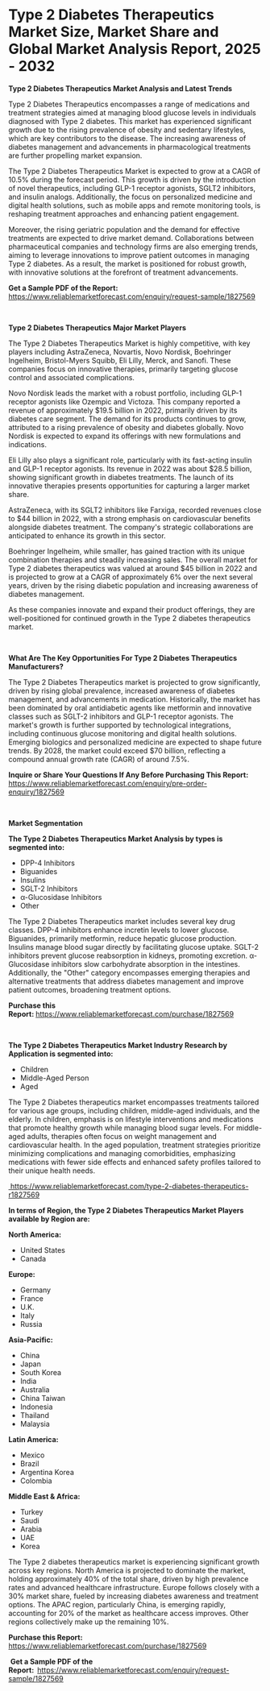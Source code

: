 <p><h1>Type 2 Diabetes Therapeutics Market Size, Market Share and Global Market Analysis Report, 2025 - 2032</h1></p><p><strong>Type 2 Diabetes Therapeutics Market Analysis and Latest Trends</strong></p>
<p><p>Type 2 Diabetes Therapeutics encompasses a range of medications and treatment strategies aimed at managing blood glucose levels in individuals diagnosed with Type 2 diabetes. This market has experienced significant growth due to the rising prevalence of obesity and sedentary lifestyles, which are key contributors to the disease. The increasing awareness of diabetes management and advancements in pharmacological treatments are further propelling market expansion.</p><p>The Type 2 Diabetes Therapeutics Market is expected to grow at a CAGR of 10.5% during the forecast period. This growth is driven by the introduction of novel therapeutics, including GLP-1 receptor agonists, SGLT2 inhibitors, and insulin analogs. Additionally, the focus on personalized medicine and digital health solutions, such as mobile apps and remote monitoring tools, is reshaping treatment approaches and enhancing patient engagement. </p><p>Moreover, the rising geriatric population and the demand for effective treatments are expected to drive market demand. Collaborations between pharmaceutical companies and technology firms are also emerging trends, aiming to leverage innovations to improve patient outcomes in managing Type 2 diabetes. As a result, the market is positioned for robust growth, with innovative solutions at the forefront of treatment advancements.</p></p>
<p><strong>Get a Sample PDF of the Report:&nbsp;</strong> <a href="https://www.reliablemarketforecast.com/enquiry/request-sample/1827569?utm_campaign=2808&utm_medium=2&utm_source=Github&utm_content=ia&utm_term=13042025&utm_id=type-2-diabetes-therapeutics">https://www.reliablemarketforecast.com/enquiry/request-sample/1827569</a></p>
<p>&nbsp;</p>
<p><strong>Type 2 Diabetes Therapeutics Major Market Players</strong></p>
<p><p>The Type 2 Diabetes Therapeutics Market is highly competitive, with key players including AstraZeneca, Novartis, Novo Nordisk, Boehringer Ingelheim, Bristol-Myers Squibb, Eli Lilly, Merck, and Sanofi. These companies focus on innovative therapies, primarily targeting glucose control and associated complications.</p><p>Novo Nordisk leads the market with a robust portfolio, including GLP-1 receptor agonists like Ozempic and Victoza. This company reported a revenue of approximately $19.5 billion in 2022, primarily driven by its diabetes care segment. The demand for its products continues to grow, attributed to a rising prevalence of obesity and diabetes globally. Novo Nordisk is expected to expand its offerings with new formulations and indications.</p><p>Eli Lilly also plays a significant role, particularly with its fast-acting insulin and GLP-1 receptor agonists. Its revenue in 2022 was about $28.5 billion, showing significant growth in diabetes treatments. The launch of its innovative therapies presents opportunities for capturing a larger market share.</p><p>AstraZeneca, with its SGLT2 inhibitors like Farxiga, recorded revenues close to $44 billion in 2022, with a strong emphasis on cardiovascular benefits alongside diabetes treatment. The company's strategic collaborations are anticipated to enhance its growth in this sector.</p><p>Boehringer Ingelheim, while smaller, has gained traction with its unique combination therapies and steadily increasing sales. The overall market for Type 2 diabetes therapeutics was valued at around $45 billion in 2022 and is projected to grow at a CAGR of approximately 6% over the next several years, driven by the rising diabetic population and increasing awareness of diabetes management. </p><p>As these companies innovate and expand their product offerings, they are well-positioned for continued growth in the Type 2 diabetes therapeutics market.</p></p>
<p>&nbsp;</p>
<p><strong>What Are The Key Opportunities For Type 2 Diabetes Therapeutics Manufacturers?</strong></p>
<p><p>The Type 2 Diabetes Therapeutics market is projected to grow significantly, driven by rising global prevalence, increased awareness of diabetes management, and advancements in medication. Historically, the market has been dominated by oral antidiabetic agents like metformin and innovative classes such as SGLT-2 inhibitors and GLP-1 receptor agonists. The market's growth is further supported by technological integrations, including continuous glucose monitoring and digital health solutions. Emerging biologics and personalized medicine are expected to shape future trends. By 2028, the market could exceed $70 billion, reflecting a compound annual growth rate (CAGR) of around 7.5%.</p></p>
<p><strong>Inquire or Share Your Questions If Any Before Purchasing This Report:</strong> <a href="https://www.reliablemarketforecast.com/enquiry/pre-order-enquiry/1827569?utm_campaign=2808&utm_medium=2&utm_source=Github&utm_content=ia&utm_term=13042025&utm_id=type-2-diabetes-therapeutics">https://www.reliablemarketforecast.com/enquiry/pre-order-enquiry/1827569</a></p>
<p>&nbsp;</p>
<p><strong>Market Segmentation</strong></p>
<p><strong>The Type 2 Diabetes Therapeutics Market Analysis by types is segmented into:</strong></p>
<p><ul><li>DPP-4 Inhibitors</li><li>Biguanides</li><li>Insulins</li><li>SGLT-2 Inhibitors</li><li>α-Glucosidase Inhibitors</li><li>Other</li></ul></p>
<p><p>The Type 2 Diabetes Therapeutics market includes several key drug classes. DPP-4 inhibitors enhance incretin levels to lower glucose. Biguanides, primarily metformin, reduce hepatic glucose production. Insulins manage blood sugar directly by facilitating glucose uptake. SGLT-2 inhibitors prevent glucose reabsorption in kidneys, promoting excretion. α-Glucosidase inhibitors slow carbohydrate absorption in the intestines. Additionally, the "Other" category encompasses emerging therapies and alternative treatments that address diabetes management and improve patient outcomes, broadening treatment options.</p></p>
<p><strong>Purchase this Report:&nbsp;</strong><a href="https://www.reliablemarketforecast.com/purchase/1827569?utm_campaign=2808&utm_medium=2&utm_source=Github&utm_content=ia&utm_term=13042025&utm_id=type-2-diabetes-therapeutics">https://www.reliablemarketforecast.com/purchase/1827569</a></p>
<p>&nbsp;</p>
<p><strong>The Type 2 Diabetes Therapeutics Market Industry Research by Application is segmented into:</strong></p>
<p><ul><li>Children</li><li>Middle-Aged Person</li><li>Aged</li></ul></p>
<p><p>The Type 2 Diabetes therapeutics market encompasses treatments tailored for various age groups, including children, middle-aged individuals, and the elderly. In children, emphasis is on lifestyle interventions and medications that promote healthy growth while managing blood sugar levels. For middle-aged adults, therapies often focus on weight management and cardiovascular health. In the aged population, treatment strategies prioritize minimizing complications and managing comorbidities, emphasizing medications with fewer side effects and enhanced safety profiles tailored to their unique health needs.</p></p>
<p><a href="https://www.reliablemarketforecast.com/type-2-diabetes-therapeutics-r1827569?utm_campaign=2808&utm_medium=2&utm_source=Github&utm_content=ia&utm_term=13042025&utm_id=type-2-diabetes-therapeutics">&nbsp;https://www.reliablemarketforecast.com/type-2-diabetes-therapeutics-r1827569</a></p>
<p><strong>In terms of Region, the Type 2 Diabetes Therapeutics Market Players available by Region are:</strong></p>
<p>
    <p> <strong> North America: </strong>
        <ul>
            <li>United States</li>
            <li>Canada</li>
        </ul>
        </p> 
    <p> <strong> Europe: </strong>
        <ul>
            <li>Germany</li>
            <li>France</li>
            <li>U.K.</li>
            <li>Italy</li>
            <li>Russia</li>
        </ul>
        </p> 
    <p> <strong> Asia-Pacific: </strong>
        <ul>
            <li>China</li>
            <li>Japan</li>
            <li>South Korea</li>
            <li>India</li>
            <li>Australia</li>
            <li>China Taiwan</li>
            <li>Indonesia</li>
            <li>Thailand</li>
            <li>Malaysia</li>
        </ul>
        </p> 
    <p> <strong> Latin America: </strong>
        <ul>
            <li>Mexico</li>
            <li>Brazil</li>
            <li>Argentina Korea</li>
            <li>Colombia</li>
        </ul>
        </p> 
    <p> <strong> Middle East & Africa: </strong>
        <ul>
            <li>Turkey</li>
            <li>Saudi</li>
            <li>Arabia</li>
            <li>UAE</li>
            <li>Korea</li>
        </ul>
    </p>
    </p>
<p><p>The Type 2 diabetes therapeutics market is experiencing significant growth across key regions. North America is projected to dominate the market, holding approximately 40% of the total share, driven by high prevalence rates and advanced healthcare infrastructure. Europe follows closely with a 30% market share, fueled by increasing diabetes awareness and treatment options. The APAC region, particularly China, is emerging rapidly, accounting for 20% of the market as healthcare access improves. Other regions collectively make up the remaining 10%.</p></p>
<p><strong>Purchase this Report: </strong><a href="https://www.reliablemarketforecast.com/purchase/1827569?utm_campaign=2808&utm_medium=2&utm_source=Github&utm_content=ia&utm_term=13042025&utm_id=type-2-diabetes-therapeutics">https://www.reliablemarketforecast.com/purchase/1827569</a></p>
<p>&nbsp;<strong>Get a Sample PDF of the Report:&nbsp;&nbsp;</strong><a href="https://www.reliablemarketforecast.com/enquiry/request-sample/1827569?utm_campaign=2808&utm_medium=2&utm_source=Github&utm_content=ia&utm_term=13042025&utm_id=type-2-diabetes-therapeutics">https://www.reliablemarketforecast.com/enquiry/request-sample/1827569</a></p>
<p><strong></strong></p>
<p><p></p><p></p><p></p></p>